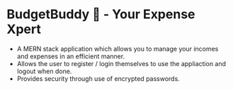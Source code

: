 # BudgetBuddy :money_with_wings:  - Your Expense Xpert
- A MERN stack application which allows you to manage your incomes and expenses in an efficient manner.
- Allows the user to register / login themselves to use the appliaction and logout when done.
- Provides security through use of encrypted passwords.
